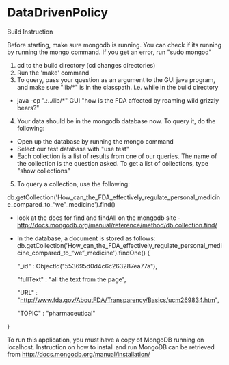 DataDrivenPolicy
================

Build Instruction

Before starting, make sure mongodb is running. You can check if its running by running the mongo command. If you get an error, run "sudo mongod"

1. cd to the build directory (cd changes directories)
2. Run the 'make' command
3. To query, pass your question as an argument to the GUI java program, and make sure "lib/\*" is in the classpath. i.e. while in the build directory
 * java -cp ".:../lib/\*" GUI "how is the FDA affected by roaming wild grizzly bears?"
4. Your data should be in the mongodb database now. To query it, do the following:
  * Open up the database by running the mongo command
  * Select our test database with "use test"
  * Each collection is a list of results from one of our queries. The name of the collection is the question asked. To get a list of collections, type "show collections"
5. To query a collection, use the following:

db.getCollection('How_can_the_FDA_effectively_regulate_personal_medicine_compared_to_“we”_medicine').find()

  * look at the docs for find and findAll on the mongodb site - http://docs.mongodb.org/manual/reference/method/db.collection.find/
  * In the database, a document is stored as follows:
     db.getCollection('How_can_the_FDA_effectively_regulate_personal_medicine_compared_to_“we”_medicine').findOne()
{

    "_id" : ObjectId("553695d0d4c6c263287ea77a"),

     "fullText" : "all the text from the page",

     "URL" : "http://www.fda.gov/AboutFDA/Transparency/Basics/ucm269834.htm",

     "TOPIC" : "pharmaceutical"

 }


To run this application, you must have a copy of MongoDB running on localhost. Instruction on how to install and run MongoDB can be retrieved from http://docs.mongodb.org/manual/installation/

